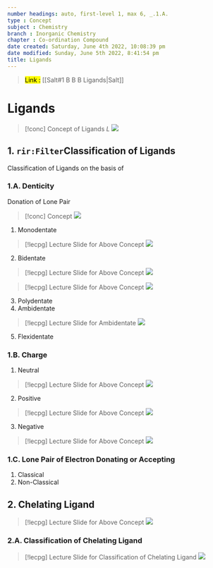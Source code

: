 ```yaml
---
number headings: auto, first-level 1, max 6, _.1.A.
type : Concept
subject : Chemistry
branch : Inorganic Chemistry
chapter : Co-ordination Compound
date created: Saturday, June 4th 2022, 10:08:39 pm
date modified: Sunday, June 5th 2022, 8:41:54 pm
title: Ligands
---
```


> <mark class="hltr-blue">Link :</mark> [[Salt#1 B B B Ligands|Salt]]

# Ligands

> [!conc] Concept of Ligands $L$
> ![](https://i.imgur.com/q651hv6.png)

## 1. `rir:Filter`Classification of Ligands

Classification of Ligands on the basis of

### 1.A. Denticity

Donation of Lone Pair
>[!conc] Concept
>![](https://i.imgur.com/B4zmBB2.png)

1. Monodentate
>[!lecpg] Lecture Slide for Above Concept
>![](https://i.imgur.com/BR66BID.png)
2. Bidentate
>[!lecpg] Lecture Slide for Above Concept
>![](https://i.imgur.com/Wj13j59.png)

>[!lecpg] Lecture Slide for Above Concept
>![](https://i.imgur.com/M4TUfZk.png)

3. Polydentate
4. Ambidentate
>[!lecpg] Lecture Slide for Ambidentate
>![](https://i.imgur.com/eTZzdBQ.png)

5. Flexidentate

### 1.B. Charge

1. Neutral
>[!lecpg] Lecture Slide for Above Concept
>![](https://i.imgur.com/csACLgb.png)
2. Positive
>[!lecpg] Lecture Slide for Above Concept
>![](https://i.imgur.com/vFhWvpm.png)
3. Negative
>[!lecpg] Lecture Slide for Above Concept
>![](https://i.imgur.com/KM9L2i9.png)

### 1.C. Lone Pair of Electron Donating or Accepting

1. Classical
2. Non-Classical

## 2. Chelating Ligand

>[!lecpg] Lecture Slide for Above Concept
>![](https://i.imgur.com/JCirhE7.png)

### 2.A. Classification of Chelating Ligand

>[!lecpg] Lecture Slide for Classification of Chelating Ligand
>![](https://i.imgur.com/ae1C2b3.png)
